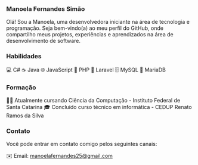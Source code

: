 ### Manoela Fernandes Simão

<!--
**manoela-fs/manoela-fs** is a ✨ _special_ ✨ repository because its `README.md` (this file) appears on your GitHub profile.
!-->

 Olá! Sou a Manoela, uma desenvolvedora iniciante na área de tecnologia e programação. Seja bem-vindo(a) ao meu perfil do GitHub, onde compartilho meus projetos, experiências e aprendizados na área de desenvolvimento de software.

### Habilidades
💻 C#
☕ Java
🌐 JavaScript
🐘 PHP
🚀 Laravel
🗄️ MySQL
🐬 MariaDB

### Formação
👩‍🎓 Atualmente cursando Ciência da Computação - Instituto Federal de Santa Catarina
🎓 Concluído curso técnico em informática - CEDUP Renato Ramos da Silva

### Contato
Você pode entrar em contato comigo pelos seguintes canais:

✉️ Email: manoelafernandes25@gmail.com


